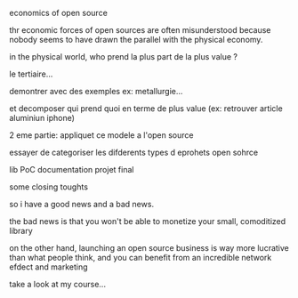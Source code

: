 economics of open source

thr economic forces of open sources are often misunderstood because nobody seems to have drawn the parallel with the physical economy.

in the physical world, who prend la plus part de la plus value ?

le tertiaire...

demontrer avec des exemples ex: metallurgie...

et decomposer qui prend quoi en terme de plus value (ex: retrouver article aluminiun iphone)

2 eme partie: appliquet ce modele a l'open source

essayer de categoriser les difderents types d eprohets open sohrce

lib
PoC
documentation
projet final

some closing toughts

so i have a good news and a bad news.

the bad news is that you won't be able to monetize your small, comoditized library

on the other hand, launching an open source business is way more lucrative than what people think, and you can benefit from an incredible network efdect and marketing

take a look at my course...
